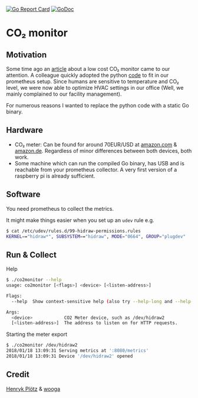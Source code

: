 [![Go Report Card](https://goreportcard.com/badge/github.com/larsp/co2monitor)](https://goreportcard.com/report/github.com/larsp/co2monitor)
[![GoDoc](https://godoc.org/github.com/larsp/co2monitor/meter?status.svg)](https://godoc.org/github.com/larsp/co2monitor/meter)

# CO₂ monitor

## Motivation
Some time ago an [article](https://blog.wooga.com/woogas-office-weather-wow-67e24a5338) about a low cost CO₂ monitor 
came to our attention. A colleague quickly adopted the python [code](https://github.com/wooga/office_weather)
to fit in our prometheus setup. Since humans are sensitive to temperature and CO₂ level, we were now able to 
optimize HVAC settings in our office (Well, we mainly complained to our facility management).

For numerous reasons I wanted to replace the python code with a static Go binary.

## Hardware
- CO₂ meter: Can be found for around 70EUR/USD at [amazon.com](https://www.amazon.com/dp/B00H7HFINS) 
& [amazon.de](https://www.amazon.de/dp/B00TH3OW4Q/). Regardless of minor differences between both devices, both work.
- Some machine which can run the compiled Go binary, has USB and is reachable from your prometheus collector. 
A very first version of a raspberry pi is already sufficient.

## Software
You need prometheus to collect the metrics.

It might make things easier when you set up an `udev` rule e.g.
```bash
$ cat /etc/udev/rules.d/99-hidraw-permissions.rules 
KERNEL=="hidraw*", SUBSYSTEM=="hidraw", MODE="0664", GROUP="plugdev"
```

## Run & Collect

Help
```bash
$ ./co2monitor --help      
usage: co2monitor [<flags>] <device> [<listen-address>]

Flags:
  --help  Show context-sensitive help (also try --help-long and --help-man).

Args:
  <device>            CO2 Meter device, such as /dev/hidraw2
  [<listen-address>]  The address to listen on for HTTP requests.
```

Starting the meter export
```bash
$ ./co2monitor /dev/hidraw2
2018/01/18 13:09:31 Serving metrics at ':8080/metrics'
2018/01/18 13:09:31 Device '/dev/hidraw2' opened

```

## Credit

[Henryk Plötz](https://hackaday.io/project/5301-reverse-engineering-a-low-cost-usb-co-monitor/log/17909-all-your-base-are-belong-to-us)
& [wooga](https://github.com/wooga/office_weather)